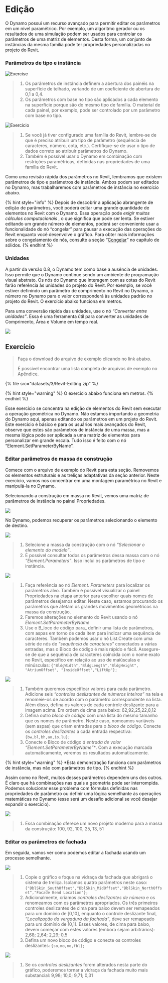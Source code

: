 # Edição

O Dynamo possui um recurso avançado para permitir editar os parâmetros em um nível paramétrico. Por exemplo, um algoritmo gerador ou os resultados de uma simulação podem ser usados para controlar os parâmetros de uma matriz de elementos. Desta forma, um conjunto de instâncias da mesma família pode ter propriedades personalizadas no projeto do Revit.

### Parâmetros de tipo e instância

![Exercise](<../.gitbook/assets/32 (2).jpg>)

> 1. Os parâmetros de instância definem a abertura dos painéis na superfície de telhado, variando de um coeficiente de abertura de 0,1 a 0,4.
> 2. Os parâmetros com base no tipo são aplicados a cada elemento na superfície porque são do mesmo tipo de família. O material de cada painel, por exemplo, pode ser controlado por um parâmetro com base no tipo.

![Exercício](../.gitbook/assets/params.jpg)

> 1. Se você já tiver configurado uma família do Revit, lembre-se de que é preciso atribuir um tipo de parâmetro (sequência de caracteres, número, cota, etc.). Certifique-se de usar o tipo de dados correto ao atribuir parâmetros do Dynamo.
> 2. Também é possível usar o Dynamo em combinação com restrições paramétricas, definidas nas propriedades de uma família do Revit.

Como uma revisão rápida dos parâmetros no Revit, lembramos que existem parâmetros de tipo e parâmetros de instância. Ambos podem ser editados no Dynamo, mas trabalharemos com parâmetros de instância no exercício abaixo.

{% hint style="info" %}
 Depois de descobrir a aplicação abrangente de edição de parâmetros, você poderá editar uma grande quantidade de elementos no Revit com o Dynamo. Essa operação pode _exigir muitos cálculos computacionais_ , o que significa que pode ser lenta. Se estiver editando um grande número de elementos, poderá ser conveniente usar a funcionalidade do nó “congelar” para pausar a execução das operações do Revit enquanto você desenvolve o gráfico. Para obter mais informações sobre o congelamento de nós, consulte a seção “[Congelar](../5\_essential\_nodes\_and\_concepts/5-2\_geometry-for-computational-design/6-solids.md)” no capítulo de sólidos. 
{% endhint %}

### Unidades

A partir da versão 0.8, o Dynamo tem como base a ausência de unidades. Isso permite que o Dynamo continue sendo um ambiente de programação visual abstrato. Os nós do Dynamo que interagem com as cotas do Revit farão referência às unidades do projeto do Revit. Por exemplo, se você estiver definindo um parâmetro de comprimento no Revit no Dynamo, o número no Dynamo para o valor corresponderá às unidades padrão no projeto do Revit. O exercício abaixo funciona em metros.

Para uma conversão rápida das unidades, use o nó _“Converter entre unidades”_. Essa é uma ferramenta útil para converter as unidades de Comprimento, Área e Volume em tempo real.

![](images/3/editing-units.jpg)

## Exercício

> Faça o download do arquivo de exemplo clicando no link abaixo.
>
> É possível encontrar uma lista completa de arquivos de exemplo no Apêndice.

{% file src="datasets/3/Revit-Editing.zip" %}

{% hint style="warning" %}
 O exercício abaixo funciona em metros. 
{% endhint %}

Esse exercício se concentra na edição de elementos do Revit sem executar a operação geométrica no Dynamo. Não estamos importando a geometria do Dynamo aqui, apenas editando os parâmetros em um projeto do Revit. Este exercício é básico e para os usuários mais avançados do Revit, observe que estes são parâmetros de instância de uma massa, mas a mesma lógica pode ser aplicada a uma matriz de elementos para personalizar em grande escala. Tudo isso é feito com o nó “Element.SetParameterByName”.

### Editar parâmetros de massa de construção

Comece com o arquivo de exemplo do Revit para esta seção. Removemos os elementos estruturais e as treliças adaptativas da seção anterior. Neste exercício, vamos nos concentrar em uma montagem paramétrica no Revit e manipulá-la no Dynamo.

Selecionando a construção em massa no Revit, vemos uma matriz de parâmetros de instância no painel Propriedades.

![](images/3/editing-exercise01.jpg)

No Dynamo, podemos recuperar os parâmetros selecionando o elemento de destino.

![](images/3/editing-exercise02.jpg)

> 1. Selecione a massa da construção com o nó _“Selecionar o elemento do modelo”_.
> 2. É possível consultar todos os parâmetros dessa massa com o nó _“Element.Parameters”_. Isso inclui os parâmetros de tipo e instância.

![](images/3/editing-exercise03.jpg)

> 1. Faça referência ao nó _Element. Parameters_ para localizar os parâmetros alvo. Também é possível visualizar o painel Propriedades na etapa anterior para escolher quais nomes de parâmetros desejamos editar. Neste caso, estamos procurando os parâmetros que afetam os grandes movimentos geométricos na massa da construção.
> 2. Faremos alterações no elemento do Revit usando o nó _Element.SetParameterByName_
> 3. Use o B_loco de código para_ definir uma lista de parâmetros, com aspas em torno de cada item para indicar uma sequência de caracteres. Também podemos usar o nó List.Create com uma série de nós de _"sequência de caracteres"_ conectados a várias entradas, mas o Bloco de código é mais rápido e fácil. Assegure-se de que a sequência de caracteres coincida com o nome exato no Revit, específico em relação ao uso de maiúsculas e minúsculas: `{"BldgWidth","BldgLength","BldgHeight", "AtriumOffset", "InsideOffset","LiftUp"};`

![](images/3/editing-exercise04.jpg)

> 1. Também queremos especificar valores para cada parâmetro. Adicione seis _“controles deslizantes de números inteiros”_ na tela e renomeie-os de acordo com o parâmetro correspondente na lista. Além disso, defina os valores de cada controle deslizante para a imagem acima. Em ordem de cima para baixo: 62,92,25,22,8,12
> 2. Defina outro _bloco de código_ com uma lista do mesmo tamanho que os nomes de parâmetro. Neste caso, nomeamos variáveis (sem aspas) que criam entradas para o _bloco de código_. Conecte os _controles deslizantes_ a cada entrada respectiva: `{bw,bl,bh,ao,io,lu};`
> 3. Conecte o Bloco de código _à entrada de valor “Element.SetParameterByName”*_. Com a execução marcada automaticamente, veremos os resultados automaticamente.

{% hint style="warning" %}
 *Esta demonstração funciona com parâmetros de instância, mas não com parâmetros de tipo. 
{% endhint %}

Assim como no Revit, muitos desses parâmetros dependem uns dos outros. É claro que há combinações nas quais a geometria pode ser interrompida. Podemos solucionar esse problema com fórmulas definidas nas propriedades de parâmetro ou definir uma lógica semelhante às operações matemáticas no Dynamo (esse será um desafio adicional se você desejar expandir o exercício).

![](images/3/editing-exercise05.jpg)

> 1. Essa combinação oferece um novo projeto moderno para a massa da construção: 100, 92, 100, 25, 13, 51

### Editar os parâmetros de fachada

Em seguida, vamos ver como podemos editar a fachada usando um processo semelhante.

![](images/3/editing-exercise06.jpg)

> 1. Copie o gráfico e foque na vidraça da fachada que abrigará o sistema de treliça. Isolamos quatro parâmetros neste caso: `{"DblSkin_SouthOffset","DblSkin_MidOffset","DblSkin_NorthOffset","Facade Bend Location"};`
> 2. Adicionalmente, criamos _controles deslizantes de número_ e os renomeamos com os parâmetros apropriados. Os três primeiros controles deslizantes de cima para baixo devem ser remapeados para um domínio de [0,10], enquanto o controle deslizante final, _“Localização da vergadura da fachada”_, deve ser remapeado para um domínio de [0,1]. Esses valores, de cima para baixo, devem começar com estes valores (embora sejam arbitrários): 2,68; 2,64; 2,29; 0,5
> 3. Defina um novo bloco de código e conecte os controles deslizantes: `{so,mo,no,fbl};`

![](images/3/editing-exercise07.jpg)

> 1. Se os _controles deslizantes_ forem alterados nesta parte do gráfico, poderemos tornar a vidraça da fachada muito mais substancial: 9,98; 10,0; 9,71; 0,31
